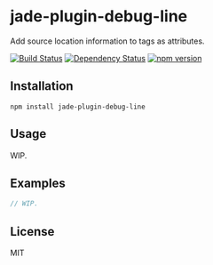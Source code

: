 # jade-plugin-debug-line

Add source location information to tags as attributes.

[![Build Status](https://img.shields.io/travis/jadejs/jade-plugin-debug-line/master.svg)](https://travis-ci.org/jadejs/jade-plugin-debug-line)
[![Dependency Status](https://img.shields.io/david/jadejs/jade-plugin-debug-line.svg)](https://david-dm.org/jadejs/jade-plugin-debug-line)
[![npm version](https://img.shields.io/npm/v/jade-plugin-debug-line.svg)](https://www.npmjs.org/package/jade-plugin-debug-line)

## Installation

    npm install jade-plugin-debug-line

## Usage

WIP.

## Examples

```js
// WIP.
```

## License

MIT
